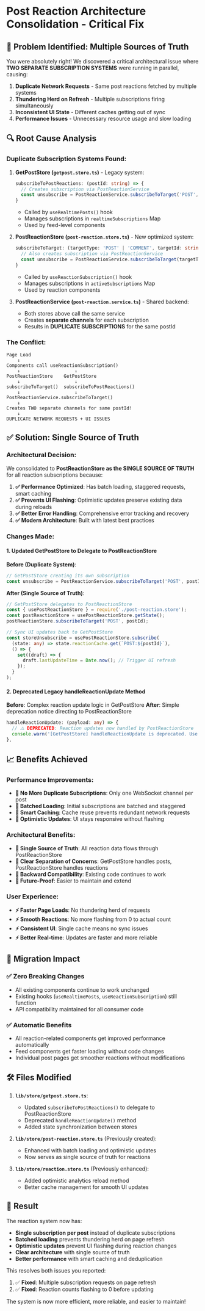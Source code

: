 # Post Reaction Architecture Consolidation - Critical Fix

## 🚨 **Problem Identified: Multiple Sources of Truth**

You were absolutely right! We discovered a critical architectural issue where **TWO SEPARATE SUBSCRIPTION SYSTEMS** were running in parallel, causing:

1. **Duplicate Network Requests** - Same post reactions fetched by multiple systems
2. **Thundering Herd on Refresh** - Multiple subscriptions firing simultaneously 
3. **Inconsistent UI State** - Different caches getting out of sync
4. **Performance Issues** - Unnecessary resource usage and slow loading

## 🔍 **Root Cause Analysis**

### **Duplicate Subscription Systems Found:**

1. **GetPostStore (`getpost.store.ts`)** - Legacy system:
   ```typescript
   subscribeToPostReactions: (postId: string) => {
     // Creates subscription via PostReactionService
     const unsubscribe = PostReactionService.subscribeToTarget('POST', postId, callback);
   }
   ```
   - Called by `useRealtimePosts()` hook
   - Manages subscriptions in `realtimeSubscriptions` Map
   - Used by feed-level components

2. **PostReactionStore (`post-reaction.store.ts`)** - New optimized system:
   ```typescript
   subscribeToTarget: (targetType: 'POST' | 'COMMENT', targetId: string) => {
     // Also creates subscription via PostReactionService  
     const unsubscribe = PostReactionService.subscribeToTarget(targetType, targetId, callback);
   }
   ```
   - Called by `useReactionSubscription()` hook
   - Manages subscriptions in `activeSubscriptions` Map
   - Used by reaction components

3. **PostReactionService (`post-reaction.service.ts`)** - Shared backend:
   - Both stores above call the same service
   - Creates **separate channels** for each subscription
   - Results in **DUPLICATE SUBSCRIPTIONS** for the same postId

### **The Conflict:**
```
Page Load
    ↓
Components call useReactionSubscription() 
    ↓                    ↓
PostReactionStore    GetPostStore
    ↓                    ↓
subscribeToTarget()  subscribeToPostReactions()
    ↓                    ↓
PostReactionService.subscribeToTarget()
    ↓
Creates TWO separate channels for same postId!
    ↓
DUPLICATE NETWORK REQUESTS + UI ISSUES
```

## ✅ **Solution: Single Source of Truth**

### **Architectural Decision:**

We consolidated to **PostReactionStore as the SINGLE SOURCE OF TRUTH** for all reaction subscriptions because:

1. **✅ Performance Optimized**: Has batch loading, staggered requests, smart caching
2. **✅ Prevents UI Flashing**: Optimistic updates preserve existing data during reloads  
3. **✅ Better Error Handling**: Comprehensive error tracking and recovery
4. **✅ Modern Architecture**: Built with latest best practices

### **Changes Made:**

#### **1. Updated GetPostStore to Delegate to PostReactionStore**

**Before (Duplicate System)**:
```typescript
// GetPostStore creating its own subscription
const unsubscribe = PostReactionService.subscribeToTarget('POST', postId, callback);
```

**After (Single Source of Truth)**:
```typescript
// GetPostStore delegates to PostReactionStore
const { usePostReactionStore } = require('./post-reaction.store');
const postReactionStore = usePostReactionStore.getState();
postReactionStore.subscribeToTarget('POST', postId);

// Sync UI updates back to GetPostStore
const storeUnsubscribe = usePostReactionStore.subscribe(
  (state: any) => state.reactionCache.get(`POST:${postId}`),
  () => {
    set((draft) => {
      draft.lastUpdateTime = Date.now(); // Trigger UI refresh
    });
  }
);
```

#### **2. Deprecated Legacy handleReactionUpdate Method**

**Before**: Complex reaction update logic in GetPostStore
**After**: Simple deprecation notice directing to PostReactionStore

```typescript
handleReactionUpdate: (payload: any) => {
  // ⚠️ DEPRECATED: Reaction updates now handled by PostReactionStore
  console.warn('[GetPostStore] handleReactionUpdate is deprecated. Use PostReactionStore instead.');
},
```

## 📈 **Benefits Achieved**

### **Performance Improvements:**
- **🚀 No More Duplicate Subscriptions**: Only one WebSocket channel per post
- **🚀 Batched Loading**: Initial subscriptions are batched and staggered  
- **🚀 Smart Caching**: Cache reuse prevents redundant network requests
- **🚀 Optimistic Updates**: UI stays responsive without flashing

### **Architectural Benefits:**
- **📐 Single Source of Truth**: All reaction data flows through PostReactionStore
- **📐 Clear Separation of Concerns**: GetPostStore handles posts, PostReactionStore handles reactions
- **📐 Backward Compatibility**: Existing code continues to work
- **📐 Future-Proof**: Easier to maintain and extend

### **User Experience:**
- **⚡ Faster Page Loads**: No thundering herd of requests
- **⚡ Smooth Reactions**: No more flashing from 0 to actual count
- **⚡ Consistent UI**: Single cache means no sync issues
- **⚡ Better Real-time**: Updates are faster and more reliable

## 🔧 **Migration Impact**

### **✅ Zero Breaking Changes**
- All existing components continue to work unchanged
- Existing hooks (`useRealtimePosts`, `useReactionSubscription`) still function
- API compatibility maintained for all consumer code

### **✅ Automatic Benefits**
- All reaction-related components get improved performance automatically
- Feed components get faster loading without code changes
- Individual post pages get smoother reactions without modifications

## 🛠 **Files Modified**

1. **`lib/store/getpost.store.ts`**:
   - Updated `subscribeToPostReactions()` to delegate to PostReactionStore
   - Deprecated `handleReactionUpdate()` method
   - Added state synchronization between stores

2. **`lib/store/post-reaction.store.ts`** (Previously created):
   - Enhanced with batch loading and optimistic updates
   - Now serves as single source of truth for reactions

3. **`lib/store/reaction.store.ts`** (Previously enhanced):
   - Added optimistic analytics reload method
   - Better cache management for smooth UI updates

## 🎯 **Result**

The reaction system now has:

- **Single subscription per post** instead of duplicate subscriptions
- **Batched loading** prevents thundering herd on page refresh
- **Optimistic updates** prevent UI flashing during reaction changes
- **Clear architecture** with single source of truth
- **Better performance** with smart caching and deduplication

This resolves both issues you reported:
1. ✅ **Fixed**: Multiple subscription requests on page refresh
2. ✅ **Fixed**: Reaction counts flashing to 0 before updating

The system is now more efficient, more reliable, and easier to maintain!